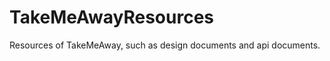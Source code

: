 TakeMeAwayResources
===================

Resources of TakeMeAway, such as design documents and api documents.
